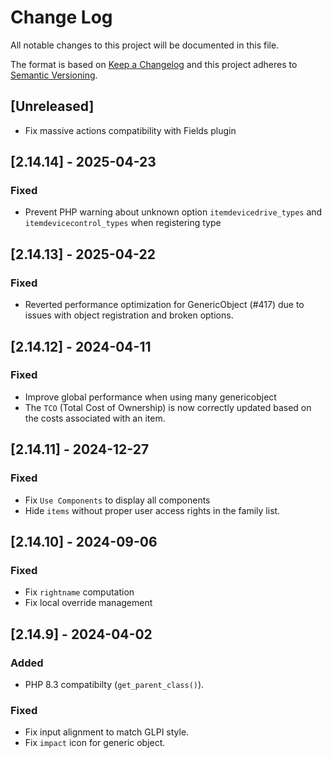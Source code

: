 # Change Log

All notable changes to this project will be documented in this file.

The format is based on [Keep a Changelog](http://keepachangelog.com/)
and this project adheres to [Semantic Versioning](http://semver.org/).

## [Unreleased]

- Fix massive actions compatibility with Fields plugin

## [2.14.14] - 2025-04-23

### Fixed

- Prevent PHP warning about unknown option `itemdevicedrive_types` and `itemdevicecontrol_types` when registering type

## [2.14.13] - 2025-04-22

### Fixed

- Reverted performance optimization for GenericObject (#417) due to issues with object registration and broken options.

## [2.14.12] - 2024-04-11

### Fixed

- Improve global performance when using many genericobject
- The `TCO` (Total Cost of Ownership) is now correctly updated based on the costs associated with an item.

## [2.14.11] - 2024-12-27

### Fixed

- Fix `Use Components` to display all components
- Hide `items` without proper user access rights in the family list.

## [2.14.10] - 2024-09-06

### Fixed

- Fix ```rightname``` computation
- Fix local override management

## [2.14.9] - 2024-04-02

### Added

- PHP 8.3 compatibilty (```get_parent_class()```).

### Fixed

- Fix input alignment to match GLPI style.
- Fix ```impact``` icon for generic object.
